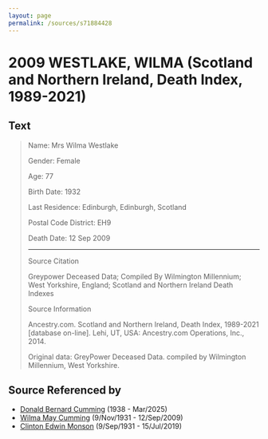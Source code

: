 ```yaml
---
layout: page
permalink: /sources/s71884428
---
```


# 2009 WESTLAKE, WILMA (Scotland and Northern Ireland, Death Index, 1989-2021)


## Text

> Name: Mrs Wilma Westlake
>
> Gender: Female
>
> Age: 77
>
> Birth Date: 1932
>
> Last Residence: Edinburgh, Edinburgh, Scotland
>
> Postal Code District: EH9
>
> Death Date: 12 Sep 2009
>
> ---
>
> Source Citation
>
> Greypower Deceased Data; Compiled By Wilmington Millennium; West Yorkshire, England; Scotland and Northern Ireland Death Indexes
>
> Source Information
>
> Ancestry.com. Scotland and Northern Ireland, Death Index, 1989-2021 [database on-line]. Lehi, UT, USA: Ancestry.com Operations, Inc., 2014.
>
> Original data: GreyPower Deceased Data. compiled by Wilmington Millennium, West Yorkshire.
>

## Source Referenced by

* [Donald Bernard Cumming](../people/@88821212@-donald-bernard-cumming-b1938-d2025-3.md) (1938 - Mar/2025)
* [Wilma May Cumming](../people/@74680609@-wilma-may-cumming-b1931-11-9-d2009-9-12.md) (9/Nov/1931 - 12/Sep/2009)
* [Clinton Edwin Monson](../people/@24393948@-clinton-edwin-monson-b1931-9-9-d2019-7-15.md) (9/Sep/1931 - 15/Jul/2019)
